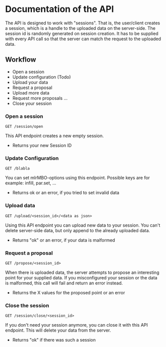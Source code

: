 # Documentation of the API

The API is designed to work with "sessions".
That is, the user/client creates a session, which is a handle to the uploaded data on the server-side.
The session id is randomly generated on session creation.
It has to be supplied with every API call so that the server can match the request to the uploaded data.

## Workflow

- Open a session
- Update configuration (Todo)
- Upload your data
- Request a proposal
- Upload more data
- Request more proposals ...
- Close your session

### Open a session

`GET /session/open`

This API endpoint creates a new empty session.

- Returns your new Session ID

### Update Configuration

`GET /blabla`

You can set mlrMBO-options using this endpoint. Possible keys are for example:
infill, par.set, ...

- Returns ok or an error, if you tried to set invalid data

### Upload data

`GET /upload/<session_id>/<data as json>`

Using this API endpoint you can upload new data to your session.
You can't delete server-side data, but only append to the already uploaded data.

- Returns "ok" or an error, if your data is malformed

### Request a proposal

`GET /propose/<session_id>`

When there is uploaded data, the server attempts to propose an interesting point for your supplied data.
If you misconfigured your session or the data is malformed, this call will fail and return an error instead.

- Returns the X values for the proposed point or an error

### Close the session

`GET /session/close/<session_id>`

If you don't need your session anymore, you can close it with this API endpoint.
This will delete your data from the server.

- Returns "ok" if there was such a session
